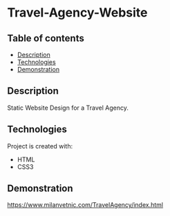 # Travel-Agency-Website


## Table of contents
* [Description](#description)
* [Technologies](#technologies)
* [Demonstration](#demonstration)


## Description
Static Website Design for a Travel Agency.


## Technologies
Project is created with:
* HTML
* CSS3


## Demonstration
https://www.milanvetnic.com/TravelAgency/index.html
